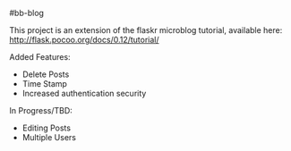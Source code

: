 #bb-blog

This project is an extension of the flaskr microblog tutorial, available here: http://flask.pocoo.org/docs/0.12/tutorial/

Added Features:
* Delete Posts
* Time Stamp
* Increased authentication security

In Progress/TBD:
* Editing Posts
* Multiple Users
